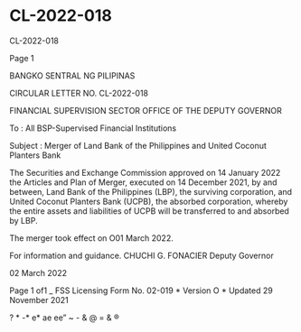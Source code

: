 # CL-2022-018

CL-2022-018

Page 1

BANGKO SENTRAL NG PILIPINAS

CIRCULAR LETTER NO. CL-2022-018

FINANCIAL SUPERVISION SECTOR OFFICE OF THE DEPUTY GOVERNOR

To : All BSP-Supervised Financial Institutions

Subject : Merger of Land Bank of the Philippines and United Coconut Planters Bank

The Securities and Exchange Commission approved on 14 January 2022 the Articles and Plan of Merger, executed on 14 December 2021, by and between, Land Bank of the Philippines (LBP), the surviving corporation, and United Coconut Planters Bank (UCPB), the absorbed corporation, whereby the entire assets and liabilities of UCPB will be transferred to and absorbed by LBP.

The merger took effect on O01 March 2022.

For information and guidance.  CHUCHI G. FONACIER Deputy Governor

02 March 2022

Page 1 of1 _ FSS Licensing Form No. 02-019 * Version O * Updated 29 November 2021

? * -* e* ae ee” ~ - & @ = & ®